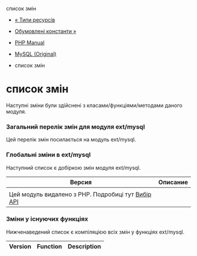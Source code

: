 список змін

-   [« Типи ресурсів](mysql.resources.md)
    
-   [Обумовлені константи »](mysql.constants.md)
    
-   [PHP Manual](index.md)
    
-   [MySQL (Original)](book.mysql.md)
    
-   список змін
    

# список змін

Наступні зміни були здійснені з класами/функціями/методами даного модуля.

### Загальний перелік змін для модуля ext/mysql

Цей перелік змін посилається на модуль ext/mysql.

### Глобальні зміни в ext/mysql

Наступний список є добіркою змін модуля ext/mysql.

| Версия                                                                          | Описание |
|---------------------------------------------------------------------------------|----------|
|                                                                                 |          |
| Цей модуль видалено з PHP. Подробиці тут [Вибір API](mysqlinfo.api.choosing.md) |          |

### Зміни у існуючих функціях

Нижченаведений список є компіляцією всіх змін у функціях ext/mysql.

| Version | Function | Description |
| --- | --- | --- |